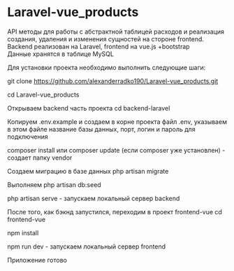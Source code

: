 # Laravel-vue_products

API методы для работы с абстрактной таблицей расходов и реализация создания, удаления и изменения сущностей на стороне frontend. Backend реализован на Laravel, frontend на vue.js +bootstrap <br>
Данные хранятся в таблице MySQL <br>

Для установки проекта необходимо выполнить следующие шаги: <br>

git clone https://github.com/alexanderradko190/Laravel-vue_products.git <br>

cd Laravel-vue_products

Открываем backend часть проекта
cd backend-laravel

Копируем .env.example и создаем в корне проекта файл .env, указываем в этом файле название базы данных, порт, логин и пароль для подключения

composer install или composer update (если composer уже установлен) - создает папку vendor

Создаем миграцию в базе данных
php artisan migrate

Выполняем
php artisan db:seed

php artisan serve - запускаем локальный сервер backend

После того, как бэкнд запустился, переходим в проект frontend-vue
cd frontend-vue

npm install

npm run dev - запускаем локальный сервер frontend

Приложение готово




